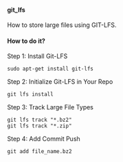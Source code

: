 #### git_lfs
How to store large files using GIT-LFS.

#### How to do it?

Step 1: Install Git-LFS
```
sudo apt-get install git-lfs
```

Step 2: Initialize Git-LFS in Your Repo
```
git lfs install
```

Step 3: Track Large File Types
```
git lfs track "*.bz2"
git lfs track "*.zip"
```

Step 4: Add Commit Push
```
git add file_name.bz2
```